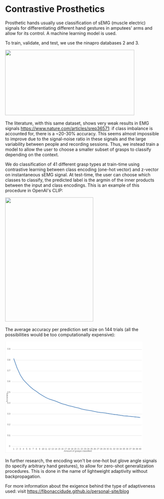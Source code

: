 # Contrastive Prosthetics

Prosthetic hands usually use classification of sEMG (muscle electric) signals for differentiating different hand gestures in amputees' arms and allow for its control. A machine learning model is used.

To train, validate, and test, we use the ninapro databases 2 and 3.

<img src="https://www.researchgate.net/profile/Henning-Mueller-3/publication/279962755/figure/fig1/AS:614174241599503@1523441958336/The-Ninapro-acquisition-protocol-22.png" width="418" height="212">

The literature, with this same dataset, shows very weak results in EMG signals https://www.nature.com/articles/srep36571: if class imbalance is accounted for, there is a ~20-30% accuracy. This seems almost impossible to improve due to the signal-noise ratio in these signals and the large variability between people and recording sessions. Thus, we instead train a model to allow the user to choose a smaller subset of grasps to classify depending on the context.

We do classification of 41 different grasp types at train-time using contrastive learning between class encoding (one-hot vector) and z-vector on instantaneous sEMG signal. At test-time, the user can choose which classes to classify, the predicted label is the argmin of the inner products between the input and class encodings. This is an example of this procedure in OpenAI's CLIP:

<img src="https://openaiassets.blob.core.windows.net/$web/clip/draft/20210104b/overview-a.svg" width="285" height="402">

The average accuracy per prediction set size on 144 trials (all the possibilities would be too computationally expensive):

<img src="results.png" width="444" height="360">

In further research, the encoding won't be one-hot but glove angle signals (to specify arbitrary hand gestures), to allow for zero-shot generalization procedures. This is done in the name of lightweight adaptivity without backpropagation.

For more information about the exigence behind the type of adaptiveness used:
visit https://fibonaccidude.github.io/personal-site/blog

